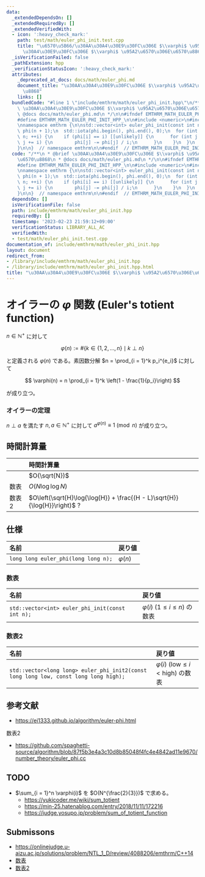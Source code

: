 ```yaml
---
data:
  _extendedDependsOn: []
  _extendedRequiredBy: []
  _extendedVerifiedWith:
  - icon: ':heavy_check_mark:'
    path: test/math/euler_phi_init.test.cpp
    title: "\u6570\u5B66/\u30AA\u30A4\u30E9\u30FC\u306E $\\varphi$ \u95A2\u6570/\u30AA\
      \u30A4\u30E9\u30FC\u306E $\\varphi$ \u95A2\u6570\u306E\u6570\u8868"
  _isVerificationFailed: false
  _pathExtension: hpp
  _verificationStatusIcon: ':heavy_check_mark:'
  attributes:
    _deprecated_at_docs: docs/math/euler_phi.md
    document_title: "\u30AA\u30A4\u30E9\u30FC\u306E $\\varphi$ \u95A2\u6570\u306E\u6570\
      \u8868"
    links: []
  bundledCode: "#line 1 \"include/emthrm/math/euler_phi_init.hpp\"\n/**\n * @brief\
    \ \u30AA\u30A4\u30E9\u30FC\u306E $\\varphi$ \u95A2\u6570\u306E\u6570\u8868\n *\
    \ @docs docs/math/euler_phi.md\n */\n\n#ifndef EMTHRM_MATH_EULER_PHI_INIT_HPP_\n\
    #define EMTHRM_MATH_EULER_PHI_INIT_HPP_\n\n#include <numeric>\n#include <vector>\n\
    \nnamespace emthrm {\n\nstd::vector<int> euler_phi_init(const int n) {\n  std::vector<int>\
    \ phi(n + 1);\n  std::iota(phi.begin(), phi.end(), 0);\n  for (int i = 2; i <=\
    \ n; ++i) {\n    if (phi[i] == i) [[unlikely]] {\n      for (int j = i; j <= n;\
    \ j += i) {\n        phi[j] -= phi[j] / i;\n      }\n    }\n  }\n  return phi;\n\
    }\n\n}  // namespace emthrm\n\n#endif  // EMTHRM_MATH_EULER_PHI_INIT_HPP_\n"
  code: "/**\n * @brief \u30AA\u30A4\u30E9\u30FC\u306E $\\varphi$ \u95A2\u6570\u306E\
    \u6570\u8868\n * @docs docs/math/euler_phi.md\n */\n\n#ifndef EMTHRM_MATH_EULER_PHI_INIT_HPP_\n\
    #define EMTHRM_MATH_EULER_PHI_INIT_HPP_\n\n#include <numeric>\n#include <vector>\n\
    \nnamespace emthrm {\n\nstd::vector<int> euler_phi_init(const int n) {\n  std::vector<int>\
    \ phi(n + 1);\n  std::iota(phi.begin(), phi.end(), 0);\n  for (int i = 2; i <=\
    \ n; ++i) {\n    if (phi[i] == i) [[unlikely]] {\n      for (int j = i; j <= n;\
    \ j += i) {\n        phi[j] -= phi[j] / i;\n      }\n    }\n  }\n  return phi;\n\
    }\n\n}  // namespace emthrm\n\n#endif  // EMTHRM_MATH_EULER_PHI_INIT_HPP_\n"
  dependsOn: []
  isVerificationFile: false
  path: include/emthrm/math/euler_phi_init.hpp
  requiredBy: []
  timestamp: '2023-02-23 21:59:12+09:00'
  verificationStatus: LIBRARY_ALL_AC
  verifiedWith:
  - test/math/euler_phi_init.test.cpp
documentation_of: include/emthrm/math/euler_phi_init.hpp
layout: document
redirect_from:
- /library/include/emthrm/math/euler_phi_init.hpp
- /library/include/emthrm/math/euler_phi_init.hpp.html
title: "\u30AA\u30A4\u30E9\u30FC\u306E $\\varphi$ \u95A2\u6570\u306E\u6570\u8868"
---
```

# オイラーの $\varphi$ 関数 (Euler's totient function)

$n \in \mathbb{N}^+$ に対して

$$
  \varphi(n) \mathrel{:=} \# \lbrace k \in \lbrace 1, 2, \ldots, n \rbrace \mid k \perp n \rbrace
$$

と定義される $\varphi(n)$ である。素因数分解 $n = \prod_{i = 1}^k p_i^{e_i}$ に対して

$$
  \varphi(n) = n \prod_{i = 1}^k \left(1 - \frac{1}{p_i}\right)
$$

が成り立つ。


### オイラーの定理

$n \perp a$ を満たす $n, a \in \mathbb{N}^+$ に対して $a^{\varphi(n)} \equiv 1 \pmod{n}$ が成り立つ。


## 時間計算量

||時間計算量|
|:--|:--|
||$O(\sqrt{N})$|
|数表|$O(N\log{\log{N}})$|
|数表2|$O\left(\sqrt{H}\log{\log{H}} + \frac{(H - L)\sqrt{H}}{\log{H}}\right)$ ?|


## 仕様

|名前|戻り値|
|:--|:--|
|`long long euler_phi(long long n);`|$\varphi(n)$|

### 数表

|名前|戻り値|
|:--|:--|
|`std::vector<int> euler_phi_init(const int n);`|$\varphi(i)$ ($1 \leq i \leq n$) の数表|

### 数表2

|名前|戻り値|
|:--|:--|
|`std::vector<long long> euler_phi_init2(const long long low, const long long high);`|$\varphi(i)$ ($\mathrm{low} \leq i < \mathrm{high}$) の数表|


## 参考文献

- https://ei1333.github.io/algorithm/euler-phi.html

数表2
- https://github.com/spaghetti-source/algorithm/blob/87f5b3e4a3c10d8b85048f4fc4e4842ad11e9670/number_theory/euler_phi.cc


## TODO

- $\sum_{i = 1}^n \varphi(i)$ を $O(N^{\frac{2}{3}})$ で求める。
  - https://yukicoder.me/wiki/sum_totient
  - https://min-25.hatenablog.com/entry/2018/11/11/172216
  - https://judge.yosupo.jp/problem/sum_of_totient_function


## Submissons

- https://onlinejudge.u-aizu.ac.jp/solutions/problem/NTL_1_D/review/4088206/emthrm/C++14
- [数表](https://onlinejudge.u-aizu.ac.jp/solutions/problem/NTL_1_D/review/4088232/emthrm/C++14)
- [数表2](https://onlinejudge.u-aizu.ac.jp/solutions/problem/NTL_1_D/review/4088268/emthrm/C++14)
